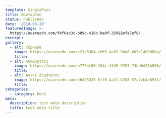 ```yaml
---
template: SinglePost
title: Σαντορίνη
status: Published
date: '2018-03-28'
featuredImage: >-
  https://ucarecdn.com/f4f6ac3c-b09c-416c-be0f-35092efa7ef6/
excerpt:
gallery:
  - alt: Κέρκυρα
    image: https://ucarecdn.com/c21c6304-cb65-4c87-9da0-605e1489d8ba/
    title:
  - alt: Λυκαβηττός
    image: https://ucarecdn.com/a777b160-164c-4349-9787-74bd6d71b856/
    title:
  - alt: Αγιος Δημήτριος
    image: https://ucarecdn.com/e6d25326-9ff0-4a11-b708-57a2cb4e693f/
    title:
categories:
  - category: Deck
meta:
  description: test meta description
  title: test meta title
---
```

